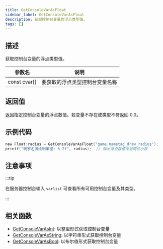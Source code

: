 ```yaml
---
title: GetConsoleVarAsFloat
sidebar_label: GetConsoleVarAsFloat
description: 获取控制台变量的浮点类型值。
tags: []
---
```


## 描述

获取控制台变量的浮点类型值。

| 参数名       | 说明                           |
| ------------ | ------------------------------ |
| const cvar[] | 要获取的浮点类型控制台变量名称 |

## 返回值

返回指定控制台变量的浮点数值。若变量不存在或类型不符返回 0.0。

## 示例代码

```c
new Float:radius = GetConsoleVarAsFloat("game.nametag_draw_radius");
printf("玩家名牌绘制半径: %.2f", radius);  // 输出浮点数值保留两位小数
```

## 注意事项

:::tip

在服务器控制台输入 `varlist` 可查看所有可用控制台变量及其类型。

:::

## 相关函数

- [GetConsoleVarAsInt](GetConsoleVarAsInt.md): 以整型形式获取控制台变量
- [GetConsoleVarAsString](GetConsoleVarAsString.md): 以字符串形式获取控制台变量
- [GetConsoleVarAsBool](GetConsoleVarAsBool.md): 以布尔值形式获取控制台变量
